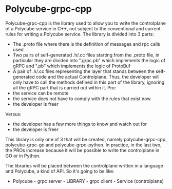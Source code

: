 # Polycube-grpc-cpp

Polycube-grpc-cpp is the library used to allow you to write the controlplane of a Polycube service in C++, not subject to the conventional and current rules for writing a Polycube service. The library is divided into 3 parts:
* The .proto file where there is the definition of messages and rpc calls used
* Two pairs of self-generated .h/.cc files starting from the .proto file, in particular they are divided into ".grpc.pb" which implements the logic of gRPC and ".pb" which implements the logic of ProtoBuf
* A pair of .h/.cc files representing the layer that stands between the self-generated code and the actual Controlplane. Thus, the developer will only have to call the methods defined in this part of the library, ignoring all the gRPC part that is carried out within it.
Pro:
* the service can be remote
* the service does not have to comply with the rules that exist now
* the developer is freer


Versus:
* the developer has a few more things to know and watch out for
* the developer is freer


This library is only one of 3 that will be created, namely polycube-grpc-cpp, polycube-grpc-go and polycube-grpc-python. In practice, in the last two, the PROs increase because it will be possible to write the controlplane in GO or in Python.

The libraries will be placed between the controlplane written in a language and Polycube, a kind of API. So it's going to be like:
* Polycube - grpc server - LIBRARY - grpc client - Service (controlplane)